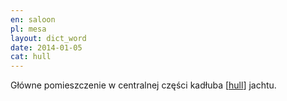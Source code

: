 ```yaml
---
en: saloon
pl: mesa
layout: dict_word
date: 2014-01-05
cat: hull
---
```


Główne pomieszczenie w centralnej części kadłuba [[hull](/dict/h/hull.html)] jachtu.